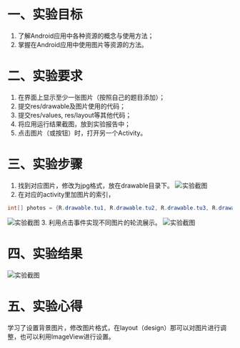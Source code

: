# 一、实验目标
1. 了解Android应用中各种资源的概念与使用方法；
2. 掌握在Android应用中使用图片等资源的方法。

# 二、实验要求
1. 在界面上显示至少一张图片（按照自己的题目添加）；
2. 提交res/drawable及图片使用的代码；
3. 提交res/values, res/layout等其他代码；
4. 将应用运行结果截图，放到实验报告中；
5. 点击图片（或按钮）时，打开另一个Activity。

# 三、实验步骤
1. 找到对应图片，修改为jpg格式，放在drawable目录下。
![实验截图](https://raw.githubusercontent.com/Lj-xinfei/android-labs-2020/0ab644b3cda2c438afc9d8acd516c9e1b45f178e/students/net1814080903119/lab3.1.jpg)
2. 在对应的activity里加图片的索引，
```java
int[] photos = {R.drawable.tu1, R.drawable.tu2, R.drawable.tu3, R.drawable.tu4}；
```
![实验截图](https://raw.githubusercontent.com/Lj-xinfei/android-labs-2020/0ab644b3cda2c438afc9d8acd516c9e1b45f178e/students/net1814080903119/lab3.2.jpg)
3. 利用点击事件实现不同图片的轮流展示。
![实验截图](https://raw.githubusercontent.com/Lj-xinfei/android-labs-2020/0ab644b3cda2c438afc9d8acd516c9e1b45f178e/students/net1814080903119/lab3.3.jpg)
# 四、实验结果
![实验截图](https://raw.githubusercontent.com/Lj-xinfei/android-labs-2020/0ab644b3cda2c438afc9d8acd516c9e1b45f178e/students/net1814080903119/lab3.3.jpg)
# 五、实验心得
学习了设置背景图片，修改图片格式，在layout（design）那可以对图片进行调整，也可以利用ImageView进行设置。
